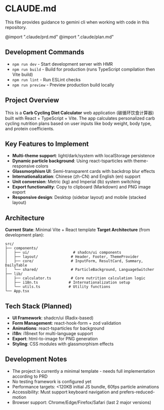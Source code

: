 # CLAUDE.md

This file provides guidance to gemini cli when working with code in this repository.

@import ".claude/prd.md"
@import ".claude/plan.md"

## Development Commands

- `npm run dev` - Start development server with HMR
- `npm run build` - Build for production (runs TypeScript compilation then Vite build)
- `npm run lint` - Run ESLint checks
- `npm run preview` - Preview production build locally

## Project Overview

This is a **Carb Cycling Diet Calculator** web application (碳循环饮食计算器) built with React + TypeScript + Vite. The app calculates personalized carb cycling nutrition plans based on user inputs like body weight, body type, and protein coefficients.

## Key Features to Implement

- **Multi-theme support**: light/dark/system with localStorage persistence
- **Dynamic particle background**: Using react-tsparticles with theme-responsive colors
- **Glassmorphism UI**: Semi-transparent cards with backdrop blur effects
- **Internationalization**: Chinese (zh-CN) and English (en) support
- **Unit conversion**: Metric (kg) and Imperial (lb) system switching
- **Export functionality**: Copy to clipboard (Markdown) and PNG image export
- **Responsive design**: Desktop (sidebar layout) and mobile (stacked layout)

## Architecture

**Current State**: Minimal Vite + React template
**Target Architecture** (from development plan):

```
src/
├── components/
│   ├── ui/                    # shadcn/ui components
│   ├── layout/               # Header, Footer, ThemeProvider
│   ├── core/                 # InputForm, ResultCard, Summary, DailyTable
│   └── shared/               # ParticleBackground, LanguageSwitcher
├── lib/
│   ├── calculator.ts         # Core nutrition calculation logic
│   ├── i18n.ts              # Internationalization setup
│   └── utils.ts             # Utility functions
└── App.tsx
```

## Tech Stack (Planned)

- **UI Framework**: shadcn/ui (Radix-based)
- **Form Management**: react-hook-form + zod validation
- **Animations**: react-tsparticles for background
- **i18n**: i18next for multi-language support
- **Export**: html-to-image for PNG generation
- **Styling**: CSS modules with glassmorphism effects

## Development Notes

- The project is currently a minimal template - needs full implementation according to PRD
- No testing framework is configured yet
- Performance targets: <120KB initial JS bundle, 60fps particle animations
- Accessibility: Must support keyboard navigation and prefers-reduced-motion
- Browser support: Chrome/Edge/Firefox/Safari (last 2 major versions)
